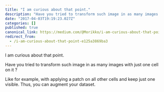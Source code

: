 ```yaml
---
title: "I am curious about that point."
description: "Have you tried to transform such image in as many images with just one cell on it ?"
date: "2017-04-03T19:19:23.027Z"
categories: []
published: true
canonical_link: https://medium.com/@Morikko/i-am-curious-about-that-point-e125a3869ba3
redirect_from:
  - /i-am-curious-about-that-point-e125a3869ba3
---
```


I am curious about that point.

Have you tried to transform such image in as many images with just one cell on it ?

Like for example, with applying a patch on all other cells and keep just one visible. Thus, you can augment your dataset.
